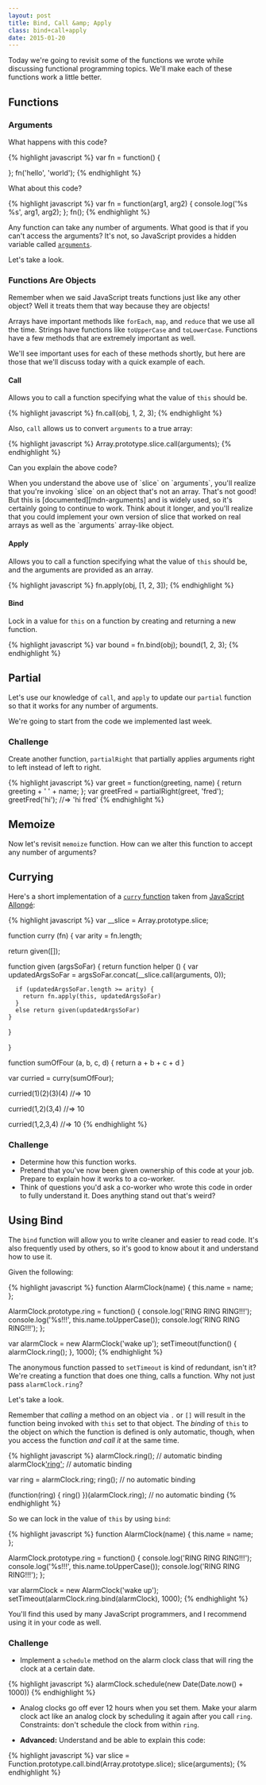 ```yaml
---
layout: post
title: Bind, Call &amp; Apply
class: bind+call+apply
date: 2015-01-20
---
```


Today we're going to revisit some of the functions we wrote while discussing
functional programming topics. We'll make each of these functions work a little
better.

## Functions

### Arguments

What happens with this code?

{% highlight javascript %}
var fn = function() {

};
fn('hello', 'world');
{% endhighlight %}

What about this code?

{% highlight javascript %}
var fn = function(arg1, arg2) {
  console.log('%s %s', arg1, arg2);
};
fn();
{% endhighlight %}

Any function can take any number of arguments. What good is that if you can't
access the arguments? It's not, so JavaScript provides a hidden variable
called [`arguments`][mdn-arguments].

Let's take a look.


### Functions Are Objects

Remember when we said JavaScript treats functions just like any other object?
Well it treats them that way because they are objects!

Arrays have important methods like `forEach`, `map`, and `reduce` that we use
all the time. Strings have functions like `toUpperCase` and `toLowerCase`.
Functions have a few methods that are extremely important as well.

We'll see important uses for each of these methods shortly, but here are those
that we'll discuss today with a quick example of each.

#### Call

Allows you to call a function specifying what the value of `this` should be.

{% highlight javascript %}
fn.call(obj, 1, 2, 3);
{% endhighlight %}

Also, `call` allows us to convert `arguments` to a true array:

{% highlight javascript %}
Array.prototype.slice.call(arguments);
{% endhighlight %}

Can you explain the above code?

<aside>
When you understand the above use of `slice` on `arguments`, you'll realize
that you're invoking `slice` on an object that's not an array. That's not good!
But this is [documented][mdn-arguments] and is widely used, so it's certainly
going to continue to work. Think about it longer, and you'll realize that you
could implement your own version of slice that worked on real arrays as well
as the `arguments` array-like object.
</aside>

#### Apply

Allows you to call a function specifying what the value of `this` should be,
and the arguments are provided as an array.

{% highlight javascript %}
fn.apply(obj, [1, 2, 3]);
{% endhighlight %}

#### Bind

Lock in a value for `this` on a function by creating and returning a new
function.

{% highlight javascript %}
var bound = fn.bind(obj);
bound(1, 2, 3);
{% endhighlight %}


## Partial

Let's use our knowledge of `call`, and `apply` to update our `partial` function
so that it works for any number of arguments.

We're going to start from the code we implemented last week.

### Challenge

Create another function, `partialRight` that partially applies arguments
right to left instead of left to right.

<aside class="objective">
{% highlight javascript %}
var greet = function(greeting, name) { return greeting + ' ' + name; };
var greetFred = partialRight(greet, 'fred');
greetFred('hi'); //=> 'hi fred'
{% endhighlight %}
</aside>


## Memoize

Now let's revisit `memoize` function. How can we alter this function to accept
any number of arguments?


## Currying

Here's a short implementation of a [`curry` function][allonge-curry] taken from
[JavaScript Allongé][allonge]:

{% highlight javascript %}
var __slice = Array.prototype.slice;

function curry (fn) {
  var arity = fn.length;

  return given([]);

  function given (argsSoFar) {
    return function helper () {
      var updatedArgsSoFar = argsSoFar.concat(__slice.call(arguments, 0));

      if (updatedArgsSoFar.length >= arity) {
        return fn.apply(this, updatedArgsSoFar)
      }
      else return given(updatedArgsSoFar)
    }
  }

}

function sumOfFour (a, b, c, d) { return a + b + c + d }

var curried = curry(sumOfFour);

curried(1)(2)(3)(4) //=> 10

curried(1,2)(3,4) //=> 10

curried(1,2,3,4) //=> 10
{% endhighlight %}

### Challenge

* Determine how this function works.
* Pretend that you've now been given ownership of this code at your job.
  Prepare to explain how it works to a co-worker.
* Think of questions you'd ask a co-worker who wrote this code in order to
  fully understand it. Does anything stand out that's weird?

## Using Bind

The `bind` function will allow you to write cleaner and easier to read code.
It's also frequently used by others, so it's good to know about it and
understand how to use it.

Given the following:

{% highlight javascript %}
function AlarmClock(name) {
  this.name = name;
};

AlarmClock.prototype.ring = function() {
  console.log('RING RING RING!!!');
  console.log('%s!!!', this.name.toUpperCase());
  console.log('RING RING RING!!!');
};

var alarmClock = new AlarmClock('wake up');
setTimeout(function() {
  alarmClock.ring();
}, 1000);
{% endhighlight %}

The anonymous function passed to `setTimeout` is kind of redundant, isn't it?
We're creating a function that does one thing, calls a function. Why not just
pass `alarmClock.ring`?

Let's take a look.

Remember that _calling_ a method on an object via `.` or `[]` will result in
the function being invoked with `this` set to that object. The _binding_ of
`this` to the object on which the function is defined is only automatic,
though, when you access the function _and call it_ at the same time.

{% highlight javascript %}
alarmClock.ring(); // automatic binding
alarmClock['ring'](); // automatic binding

var ring = alarmClock.ring;
ring(); // no automatic binding

(function(ring) {
  ring()
})(alarmClock.ring); // no automatic binding
{% endhighlight %}

So we can lock in the value of `this` by using `bind`:

{% highlight javascript %}
function AlarmClock(name) {
  this.name = name;
};

AlarmClock.prototype.ring = function() {
  console.log('RING RING RING!!!');
  console.log('%s!!!', this.name.toUpperCase());
  console.log('RING RING RING!!!');
};

var alarmClock = new AlarmClock('wake up');
setTimeout(alarmClock.ring.bind(alarmClock), 1000);
{% endhighlight %}

You'll find this used by many JavaScript programmers, and I recommend using it
in your code as well.

### Challenge

* Implement a `schedule` method on the alarm clock class that will ring the
  clock at a certain date.

{% highlight javascript %}
alarmClock.schedule(new Date(Date.now() + 1000))
{% endhighlight %}

* Analog clocks go off ever 12 hours when you set them. Make your alarm clock
  act like an analog clock by scheduling it again after you call `ring`.
  Constraints: don't schedule the clock from within `ring`.

* **Advanced:** Understand and be able to explain this code:

{% highlight javascript %}
var slice = Function.prototype.call.bind(Array.prototype.slice);
slice(arguments);
{% endhighlight %}


[allonge]: https://leanpub.com/javascript-allonge
[allonge-curry]: https://leanpub.com/javascript-allonge/read#leanpub-auto-currying-1
[mdn-arguments]: https://developer.mozilla.org/en-US/docs/Web/JavaScript/Reference/Functions_and_function_scope/arguments
[mdn-bind]: https://developer.mozilla.org/en-US/docs/Web/JavaScript/Reference/Global_Objects/Function/bind
